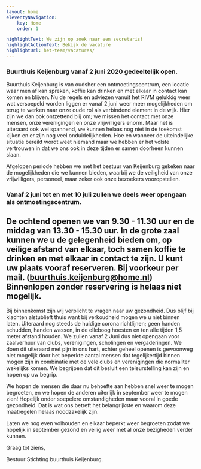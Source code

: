 ```yaml
---
layout: home
eleventyNavigation:
    key: Home
    order: 1

highlightText: We zijn op zoek naar een secretaris!
highlightActionText: Bekijk de vacature
highlightUrl: het-team/vacatures/
---
```


### Buurthuis Keijenburg vanaf 2 juni 2020 gedeeltelijk open.

Buurthuis Keijenburg is van oudsher een ontmoetingscentrum, een locatie waar men af kan spreken, koffie kan drinken en met elkaar in contact kan komen en blijven. Nu de regels en adviezen vanuit het RIVM gelukkig weer wat versoepeld worden liggen er vanaf 2 juni weer meer mogelijkheden om terug te werken naar onze oude rol als verbindend element in de wijk. Hier zijn we dan ook ontzettend blij om; we missen het contact met onze mensen, onze verenigingen en onze vrijwilligers enorm. Maar het is uiteraard ook wel spannend, we kunnen helaas nog niet in de toekomst kijken en er zijn nog veel onduidelijkheden. Hoe en wanneer de uiteindelijke situatie bereikt wordt weet niemand maar we hebben er het volste vertrouwen in dat we ons ook in deze tijden er samen doorheen kunnen slaan.

Afgelopen periode hebben we met het bestuur van Keijenburg gekeken naar de mogelijkheden die we kunnen bieden, waarbij we de veiligheid van onze vrijwilligers, personeel, maar zeker ook onze bezoekers vooropstellen.

### Vanaf 2 juni tot en met 10 juli zullen we deels weer opengaan als ontmoetingscentrum. 
## De ochtend openen we van 9.30 - 11.30 uur en de middag van 13.30 - 15.30 uur. In de grote zaal kunnen we u de gelegenheid bieden om, op veilige afstand van elkaar, toch samen koffie te drinken en met elkaar in contact te zijn. U kunt uw plaats vooraf reserveren. Bij voorkeur per mail. (buurthuis.keijenburg@home.nl) Binnenlopen zonder reservering is helaas niet mogelijk.
Bij binnenkomst zijn wij verplicht te vragen naar uw gezondheid. Dus blijf bij klachten alstublieft thuis want bij verkoudheid mogen we u niet binnen laten. 
Uiteraard nog steeds de huidige corona richtlijnen; geen handen schudden, handen wassen, in de elleboog hoesten en ten alle tijden 1,5 meter afstand houden.
We zullen vanaf 2 Juni dus niet opengaan voor zaalverhuur van clubs, verenigingen, scholingen en vergaderingen. We doen dit uiteraard met pijn in ons hart, echter geheel openen is gewoonweg niet mogelijk door het beperkte aantal mensen dat tegelijkertijd binnen mogen zijn in combinatie met de vele clubs en verenigingen die normaliter wekelijks komen. We begrijpen dat dit besluit een teleurstelling kan zijn en hopen op uw begrip. 

We hopen de mensen die daar nu behoefte aan hebben snel weer te mogen begroeten, en we hopen de anderen uiterlijk in september weer te mogen zien! Hopelijk onder soepelere omstandigheden maar vooral in goede gezondheid. Dat is wat ons betreft het belangrijkste en waarom deze maatregelen helaas noodzakelijk zijn.

Laten we nog even volhouden en elkaar beperkt weer begroeten zodat we hopelijk in september gezond en veilig weer met al onze bezigheden verder kunnen.

Graag tot ziens,

Bestuur Stichting buurthuis Keijenburg.

















